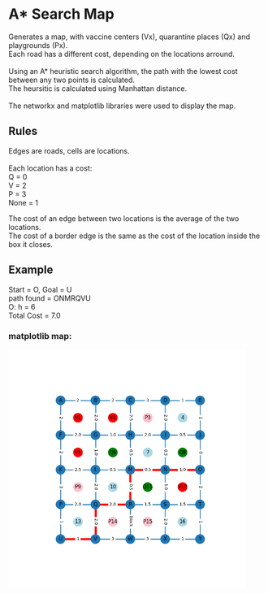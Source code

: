 # A* Search Map

Generates a map, with vaccine centers (Vx), quarantine places (Qx) and playgrounds (Px). </br>
Each road has a different cost, depending on the locations arround.</br>
</br>
Using an A* heuristic search algorithm, the path with the lowest cost between any two points is calculated.</br>
The heursitic is calculated using Manhattan distance.</br>
</br>
The networkx and matplotlib libraries were used to display the map.

## Rules
Edges are roads, cells are locations.</br>
</br>
Each location has a cost:</br>
Q = 0</br>
V = 2</br>
P = 3</br>
None = 1</br>

The cost of an edge between two locations is the average of the two locations.</br>
The cost of a border edge is the same as the cost of the location inside the box it closes.</br>

## Example

Start = O, Goal = U</br>
path found = ONMRQVU</br>
O: h = 6</br>
Total Cost =  7.0

### matplotlib map:

![alt text](https://github.com/PierrickPro/a_star_search_map/blob/main/example.png?raw=true)
